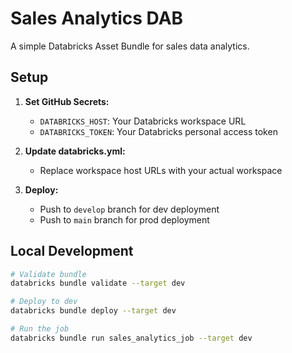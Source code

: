 # Sales Analytics DAB

A simple Databricks Asset Bundle for sales data analytics.

## Setup

1. **Set GitHub Secrets:**
   - `DATABRICKS_HOST`: Your Databricks workspace URL
   - `DATABRICKS_TOKEN`: Your Databricks personal access token

2. **Update databricks.yml:**
   - Replace workspace host URLs with your actual workspace

3. **Deploy:**
   - Push to `develop` branch for dev deployment
   - Push to `main` branch for prod deployment

## Local Development

```bash
# Validate bundle
databricks bundle validate --target dev

# Deploy to dev
databricks bundle deploy --target dev

# Run the job
databricks bundle run sales_analytics_job --target dev